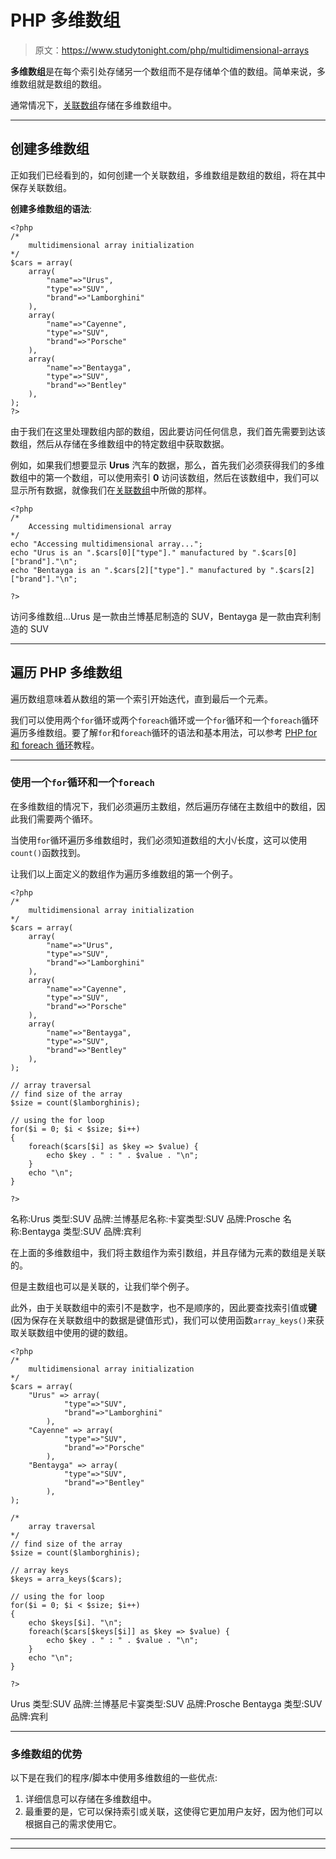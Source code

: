 # PHP 多维数组

> 原文：<https://www.studytonight.com/php/multidimensional-arrays>

**多维数组**是在每个索引处存储另一个数组而不是存储单个值的数组。简单来说，多维数组就是数组的数组。

通常情况下，[关联数组](associative-arrays)存储在多维数组中。

* * *

## 创建多维数组

正如我们已经看到的，如何创建一个关联数组，多维数组是数组的数组，将在其中保存关联数组。

**创建多维数组的语法**:

```
<?php
/* 
    multidimensional array initialization
*/
$cars = array(
    array(
        "name"=>"Urus", 
        "type"=>"SUV", 
        "brand"=>"Lamborghini"
    ),
    array(
        "name"=>"Cayenne", 
        "type"=>"SUV", 
        "brand"=>"Porsche"
    ),
    array(
        "name"=>"Bentayga", 
        "type"=>"SUV", 
        "brand"=>"Bentley"
    ),
);
?>
```

由于我们在这里处理数组内部的数组，因此要访问任何信息，我们首先需要到达该数组，然后从存储在多维数组中的特定数组中获取数据。

例如，如果我们想要显示 **Urus** 汽车的数据，那么，首先我们必须获得我们的多维数组中的第一个数组，可以使用索引 **0** 访问该数组，然后在该数组中，我们可以显示所有数据，就像我们在[关联数组](associative-arrays)中所做的那样。

```
<?php
/* 
    Accessing multidimensional array
*/
echo "Accessing multidimensional array...";
echo "Urus is an ".$cars[0]["type"]." manufactured by ".$cars[0]["brand"]."\n";
echo "Bentayga is an ".$cars[2]["type"]." manufactured by ".$cars[2]["brand"]."\n";

?>
```

访问多维数组...Urus 是一款由兰博基尼制造的 SUV，Bentayga 是一款由宾利制造的 SUV

* * *

## 遍历 PHP 多维数组

遍历数组意味着从数组的第一个索引开始迭代，直到最后一个元素。

我们可以使用两个`for`循环或两个`foreach`循环或一个`for`循环和一个`foreach`循环遍历多维数组。要了解`for`和`foreach`循环的语法和基本用法，可以参考 [PHP for 和 foreach 循环](php-for-and-foreach-loop)教程。

* * *

### 使用一个`for`循环和一个`foreach`

在多维数组的情况下，我们必须遍历主数组，然后遍历存储在主数组中的数组，因此我们需要两个循环。

当使用`for`循环遍历多维数组时，我们必须知道数组的大小/长度，这可以使用`count()`函数找到。

让我们以上面定义的数组作为遍历多维数组的第一个例子。

```
<?php
/* 
    multidimensional array initialization
*/
$cars = array(
    array(
        "name"=>"Urus", 
        "type"=>"SUV", 
        "brand"=>"Lamborghini"
    ),
    array(
        "name"=>"Cayenne", 
        "type"=>"SUV", 
        "brand"=>"Porsche"
    ),
    array(
        "name"=>"Bentayga", 
        "type"=>"SUV", 
        "brand"=>"Bentley"
    ),
);

// array traversal
// find size of the array
$size = count($lamborghinis);

// using the for loop
for($i = 0; $i < $size; $i++)
{
    foreach($cars[$i] as $key => $value) {
        echo $key . " : " . $value . "\n";
    }
    echo "\n";
}

?>
```

名称:Urus 类型:SUV 品牌:兰博基尼名称:卡宴类型:SUV 品牌:Prosche 名称:Bentayga 类型:SUV 品牌:宾利

在上面的多维数组中，我们将主数组作为索引数组，并且存储为元素的数组是关联的。

但是主数组也可以是关联的，让我们举个例子。

此外，由于关联数组中的索引不是数字，也不是顺序的，因此要查找索引值或**键**(因为保存在关联数组中的数据是键值形式)，我们可以使用函数`array_keys()`来获取关联数组中使用的键的数组。

```
<?php
/* 
    multidimensional array initialization
*/
$cars = array(
    "Urus" => array(
            "type"=>"SUV", 
            "brand"=>"Lamborghini"
        ),
    "Cayenne" => array(
            "type"=>"SUV", 
            "brand"=>"Porsche"
        ),
    "Bentayga" => array(
            "type"=>"SUV", 
            "brand"=>"Bentley"
        ),
);

/* 
    array traversal
*/
// find size of the array
$size = count($lamborghinis);

// array keys
$keys = arra_keys($cars);

// using the for loop
for($i = 0; $i < $size; $i++)
{
    echo $keys[$i]. "\n";
    foreach($cars[$keys[$i]] as $key => $value) {
        echo $key . " : " . $value . "\n";
    }
    echo "\n";
}

?>
```

Urus 类型:SUV 品牌:兰博基尼卡宴类型:SUV 品牌:Prosche Bentayga 类型:SUV 品牌:宾利

* * *

### 多维数组的优势

以下是在我们的程序/脚本中使用多维数组的一些优点:

1.  详细信息可以存储在多维数组中。
2.  最重要的是，它可以保持索引或关联，这使得它更加用户友好，因为他们可以根据自己的需求使用它。

* * *

* * *